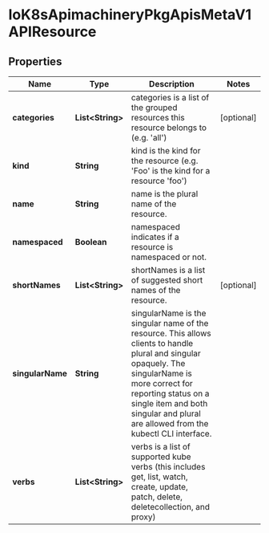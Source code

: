 
# IoK8sApimachineryPkgApisMetaV1APIResource

## Properties
Name | Type | Description | Notes
------------ | ------------- | ------------- | -------------
**categories** | **List&lt;String&gt;** | categories is a list of the grouped resources this resource belongs to (e.g. &#39;all&#39;) |  [optional]
**kind** | **String** | kind is the kind for the resource (e.g. &#39;Foo&#39; is the kind for a resource &#39;foo&#39;) | 
**name** | **String** | name is the plural name of the resource. | 
**namespaced** | **Boolean** | namespaced indicates if a resource is namespaced or not. | 
**shortNames** | **List&lt;String&gt;** | shortNames is a list of suggested short names of the resource. |  [optional]
**singularName** | **String** | singularName is the singular name of the resource.  This allows clients to handle plural and singular opaquely. The singularName is more correct for reporting status on a single item and both singular and plural are allowed from the kubectl CLI interface. | 
**verbs** | **List&lt;String&gt;** | verbs is a list of supported kube verbs (this includes get, list, watch, create, update, patch, delete, deletecollection, and proxy) | 



